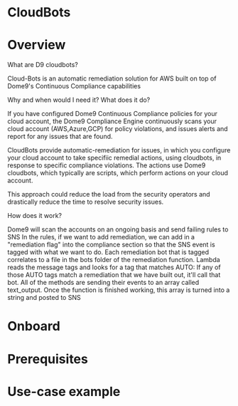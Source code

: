 # CloudBots

# Overview

What are D9 cloudbots?

Cloud-Bots is an automatic remediation solution for AWS built on top of Dome9's Continuous Compliance capabilities

Why and when would I need it?
What does it do?

If you have configured Dome9 Continuous Compliance policies for your cloud account, the Dome9 Compliance Engine continuously scans  your cloud account (AWS,Azure,GCP) for policy violations, and issues alerts and report for any issues that are found.

CloudBots provide automatic-remediation for issues, in which you configure your cloud account to  take specifiic remedial actions, using cloudbots, in response to specific compliance violations. The actions use Dome9 cloudbots, which typically are scripts, which perform actions on your cloud account.


This approach could reduce the load from the security operators and drastically reduce the time to resolve security issues.

How does it work?

Dome9 will scan the accounts on an ongoing basis and send failing rules to SNS
In the rules, if we want to add remediation, we can add in a "remediation flag" into the compliance section so that the SNS event is tagged with what we want to do.
Each remediation bot that is tagged correlates to a file in the bots folder of the remediation function.
Lambda reads the message tags and looks for a tag that matches AUTO:
If any of those AUTO tags match a remediation that we have built out, it'll call that bot.
All of the methods are sending their events to an array called text_output. Once the function is finished working, this array is turned into a string and posted to SNS

# Onboard


# Prerequisites

# Use-case example
